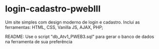 # login-cadastro-pwebIII
Um site simples com design moderno de login e cadastro. Inclui as ferramentas: HTML, CSS, Vanilla JS, AJAX, PHP;

README:
Use o script "db_Atv1_PWEB3.sql" para gerar o banco de dados na ferramenta de sua preferência
